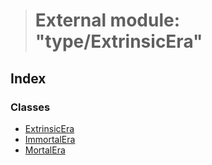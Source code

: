 > # External module: "type/ExtrinsicEra"

## Index

### Classes

* [ExtrinsicEra](../classes/_type_extrinsicera_.extrinsicera.md)
* [ImmortalEra](../classes/_type_extrinsicera_.immortalera.md)
* [MortalEra](../classes/_type_extrinsicera_.mortalera.md)